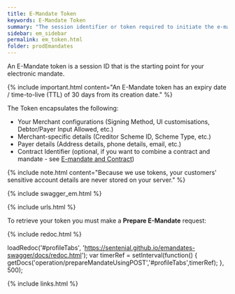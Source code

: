 ```yaml
---
title: E-Mandate Token
keywords: E-Mandate Token
summary: "The session identifier or token required to initiate the e-mandate conversation."
sidebar: em_sidebar
permalink: em_token.html
folder: prodEmandates
---
```


An E-Mandate token is a session ID that is the starting point for your electronic mandate.

{% include important.html content="An E-Mandate token has an expiry date / time-to-live (TTL) of 30 days from its creation date." %}

The Token encapsulates the following:

* Your Merchant configurations (Signing Method, UI customisations, Debtor/Payer Input Allowed, etc.)
* Merchant-specific details (Creditor Scheme ID, Scheme Type, etc.)
* Payer details (Address details, phone details, email, etc.)
* Contract Identifier (optional, if you want to combine a contract and mandate - see <a href="em_contractoverview.html">E-mandate and Contract</a>)

{% include note.html content="Because we use tokens, your customers' sensitive account details are never stored on your server." %}



{% include swagger_em.html %}


{% include urls.html %}

To retrieve your token you must make a <b>Prepare E-Mandate</b> request:


<ul id="profileTabs" class="nav nav-tabs">
    
   
</ul>
 
 {% include redoc.html %}
 
 
loadRedoc('#profileTabs', 'https://sentenial.github.io/emandates-swagger/docs/redoc.html');
var timerRef = setInterval(function() { getDocs('operation/prepareMandateUsingPOST','#profileTabs',timerRef); }, 500);



</script>


<div id="mydiv"></div>


</div>



</div>




{% include links.html %}
